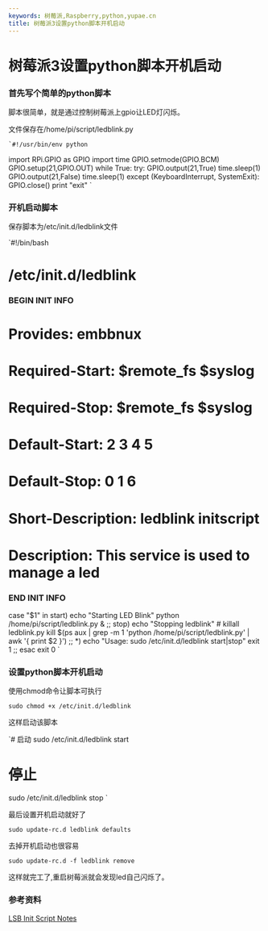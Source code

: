```yaml
---
keywords: 树莓派,Raspberry,python,yupae.cn
title: 树莓派3设置python脚本开机启动
---
```


# 树莓派3设置python脚本开机启动      

### 首先写个简单的python脚本

脚本很简单，就是通过控制树莓派上gpio让LED灯闪烁。

文件保存在/home/pi/script/ledblink.py

    `#!/usr/bin/env python

import RPi.GPIO as GPIO
import time
GPIO.setmode(GPIO.BCM)
GPIO.setup(21,GPIO.OUT)
while True:
  try:
    GPIO.output(21,True)
    time.sleep(1)
    GPIO.output(21,False)
    time.sleep(1)
  except (KeyboardInterrupt, SystemExit):
    GPIO.close()
    print &#34;exit&#34;
`


### 开机启动脚本

保存脚本为/etc/init.d/ledblink文件


`#!/bin/bash
# /etc/init.d/ledblink

### BEGIN INIT INFO
# Provides: embbnux
# Required-Start: $remote_fs $syslog
# Required-Stop: $remote_fs $syslog
# Default-Start: 2 3 4 5
# Default-Stop: 0 1 6
# Short-Description: ledblink initscript
# Description: This service is used to manage a led
### END INIT INFO

case &#34;$1&#34; in
    start)
        echo &#34;Starting LED Blink&#34;
        python /home/pi/script/ledblink.py &amp;
        ;;
    stop)
        echo &#34;Stopping ledblink&#34;
        # killall ledblink.py
        kill $(ps aux | grep -m 1 &#39;python /home/pi/script/ledblink.py&#39; | awk &#39;{ print $2 }&#39;)
        ;;
    *)
        echo &#34;Usage: sudo /etc/init.d/ledblink start|stop&#34;
        exit 1
        ;;
esac
exit 0
`


### 设置python脚本开机启动

使用chmod命令让脚本可执行

`
sudo chmod +x /etc/init.d/ledblink
`

这样启动该脚本


`# 启动
sudo /etc/init.d/ledblink start
# 停止
sudo /etc/init.d/ledblink stop
`

最后设置开机启动就好了

`
sudo update-rc.d ledblink defaults
`

去掉开机启动也很容易

`
sudo update-rc.d -f ledblink remove
`

这样就完工了,重启树莓派就会发现led自己闪烁了。

### 参考资料

[LSB Init Script Notes](http://www.rcramer.com/tech/linux/init_lsb.shtml)

    